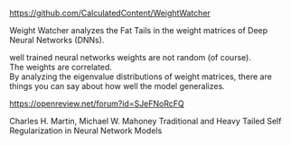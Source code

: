 
https://github.com/CalculatedContent/WeightWatcher

Weight Watcher analyzes the Fat Tails in the weight matrices of Deep Neural Networks (DNNs).

well trained neural networks weights are not random (of course).   
The weights are correlated.   
By analyzing the eigenvalue distributions of weight matrices, there are things you can say about how well the model generalizes.  

https://openreview.net/forum?id=SJeFNoRcFQ

Charles H. Martin, Michael W. Mahoney
Traditional and Heavy Tailed Self Regularization in Neural Network Models
